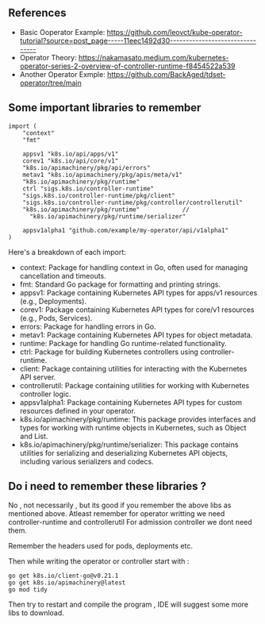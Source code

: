 ## References
- Basic Ooperator Example: https://github.com/leovct/kube-operator-tutorial?source=post_page-----11eec1492d30--------------------------------
- Operator Theory: https://nakamasato.medium.com/kubernetes-operator-series-2-overview-of-controller-runtime-f8454522a539
- Another Operator Exmple: https://github.com/BackAged/tdset-operator/tree/main

## Some important libraries to remember

```golang
import (
    "context"
    "fmt"

    appsv1 "k8s.io/api/apps/v1"
    corev1 "k8s.io/api/core/v1"
    "k8s.io/apimachinery/pkg/api/errors"
    metav1 "k8s.io/apimachinery/pkg/apis/meta/v1"
    "k8s.io/apimachinery/pkg/runtime"
    ctrl "sigs.k8s.io/controller-runtime"
    "sigs.k8s.io/controller-runtime/pkg/client"
    "sigs.k8s.io/controller-runtime/pkg/controller/controllerutil"
    "k8s.io/apimachinery/pkg/runtime"            //
	  "k8s.io/apimachinery/pkg/runtime/serializer"

    appsv1alpha1 "github.com/example/my-operator/api/v1alpha1"
)
```
Here's a breakdown of each import:

- context: Package for handling context in Go, often used for managing cancellation and timeouts.
- fmt: Standard Go package for formatting and printing strings.
- appsv1: Package containing Kubernetes API types for apps/v1 resources (e.g., Deployments).
- corev1: Package containing Kubernetes API types for core/v1 resources (e.g., Pods, Services).
- errors: Package for handling errors in Go.
- metav1: Package containing Kubernetes API types for object metadata.
- runtime: Package for handling Go runtime-related functionality.
- ctrl: Package for building Kubernetes controllers using controller-runtime.
- client: Package containing utilities for interacting with the Kubernetes API server.
- controllerutil: Package containing utilities for working with Kubernetes controller logic.
- appsv1alpha1: Package containing Kubernetes API types for custom resources defined in your operator.
- k8s.io/apimachinery/pkg/runtime: This package provides interfaces and types for working with runtime objects in Kubernetes, such as Object and List.
- k8s.io/apimachinery/pkg/runtime/serializer: This package contains utilities for serializing and deserializing Kubernetes API objects, including various serializers and codecs.

## Do i need to remember these libraries ?
No , not necessarily , but its good if you remember the above libs as mentioned above. Atleast remember for operator writting we need controller-runtime and controllerutil 
For admission controller we  dont need them.

Remember the headers used for pods, deployments etc.

Then while writing the operator or controller start with :

```shell
go get k8s.io/client-go@v0.21.1
go get k8s.io/apimachinery@latest
go mod tidy
```
Then try to restart and compile the program , IDE will suggest some more libs to download.
